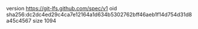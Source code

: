 version https://git-lfs.github.com/spec/v1
oid sha256:dc2dc4ed29c4ca7e12164a1d634b5302762bff46aeb1f14d754d31d8a45c4567
size 1094
